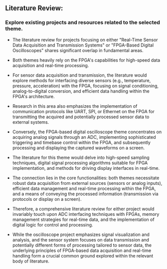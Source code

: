 ## Literature Review:

### Explore existing projects and resources related to the selected theme.

- The literature review for projects focusing on either "Real-Time Sensor Data Acquisition and Transmission Systems" or "FPGA-Based Digital Oscilloscopes" shares significant overlap in fundamental areas. 

- Both themes heavily rely on the FPGA's capabilities for high-speed data acquisition and real-time processing.

- For sensor data acquisition and transmission, the literature would explore methods for interfacing diverse sensors (e.g., temperature, pressure, acceleration) with the FPGA, focusing on signal conditioning, analog-to-digital conversion, and efficient data handling within the FPGA's architecture. 

- Research in this area also emphasizes the implementation of communication protocols like UART, SPI, or Ethernet on the FPGA for transmitting the acquired and potentially processed sensor data to external systems.

- Conversely, the FPGA-based digital oscilloscope theme concentrates on acquiring analog signals through an ADC, implementing sophisticated triggering and timebase control within the FPGA, and subsequently processing and displaying the captured waveforms on a screen.

- The literature for this theme would delve into high-speed sampling techniques, digital signal processing algorithms suitable for FPGA implementation, and methods for driving display interfaces in real-time.

- The connection lies in the core functionalities: both themes necessitate robust data acquisition from external sources (sensors or analog inputs), efficient data management and real-time processing within the FPGA, and a means of conveying the processed information (transmission via protocols or display on a screen). 

- Therefore, a comprehensive literature review for either project would invariably touch upon ADC interfacing techniques with FPGAs, memory management strategies for real-time data, and the implementation of digital logic for control and processing. 

- While the oscilloscope project emphasizes signal visualization and analysis, and the sensor system focuses on data transmission and potentially different forms of processing tailored to sensor data, the underlying principles of FPGA-based data acquisition and real-time handling form a crucial common ground explored within the relevant body of literature.
